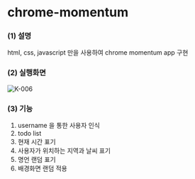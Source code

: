 # chrome-momentum

### (1) 설명
html, css, javascript 만을 사용하여 chrome momentum app 구현

### (2) 실행화면
![K-006](https://user-images.githubusercontent.com/89966178/153857503-845307d1-9da1-43dc-98f2-a4725fdf7539.png)

### (3) 기능
1. username 을 통한 사용자 인식
2. todo list
3. 현재 시간 표기
4. 사용자가 위치하는 지역과 날씨 표기
5. 명언 랜덤 표기
6. 배경화면 랜덤 적용
